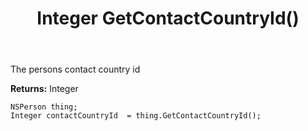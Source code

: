 ﻿---
uid: crmscript_ref_NSPerson_GetContactCountryId
title: Integer GetContactCountryId()
intellisense: NSPerson.GetContactCountryId
keywords: NSPerson, GetContactCountryId
so.topic: reference
---

The persons contact country id

**Returns:** Integer


```crmscript
NSPerson thing;
Integer contactCountryId  = thing.GetContactCountryId();
```


